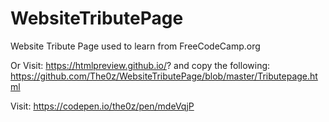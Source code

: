 # WebsiteTributePage
Website Tribute Page used to learn from FreeCodeCamp.org

Or Visit: https://htmlpreview.github.io/? and copy the following: https://github.com/The0z/WebsiteTributePage/blob/master/Tributepage.html

Visit: https://codepen.io/the0z/pen/mdeVqjP
